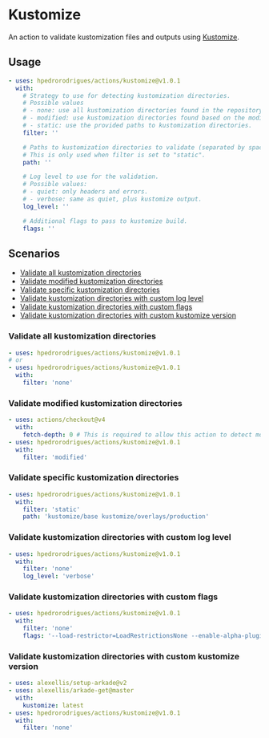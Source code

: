 # Kustomize

An action to validate kustomization files and outputs using [Kustomize].

## Usage

```yaml
- uses: hpedrorodrigues/actions/kustomize@v1.0.1
  with:
    # Strategy to use for detecting kustomization directories.
    # Possible values
    # - none: use all kustomization directories found in the repository.
    # - modified: use kustomization directories found based on the modified files.
    # - static: use the provided paths to kustomization directories.
    filter: ''

    # Paths to kustomization directories to validate (separated by space).
    # This is only used when filter is set to "static".
    path: ''

    # Log level to use for the validation.
    # Possible values:
    # - quiet: only headers and errors.
    # - verbose: same as quiet, plus kustomize output.
    log_level: ''

    # Additional flags to pass to kustomize build.
    flags: ''
```

## Scenarios

- [Validate all kustomization directories](#validate-all-kustomization-directories)
- [Validate modified kustomization directories](#validate-modified-kustomization-directories)
- [Validate specific kustomization directories](#validate-specific-kustomization-directories)
- [Validate kustomization directories with custom log level](#validate-kustomization-directories-with-custom-log-level)
- [Validate kustomization directories with custom flags](#validate-kustomization-directories-with-custom-flags)
- [Validate kustomization directories with custom kustomize version](#validate-kustomization-directories-with-custom-kustomize-version)

### Validate all kustomization directories

```yaml
- uses: hpedrorodrigues/actions/kustomize@v1.0.1
# or
- uses: hpedrorodrigues/actions/kustomize@v1.0.1
  with:
    filter: 'none'
```

### Validate modified kustomization directories

```yaml
- uses: actions/checkout@v4
  with:
    fetch-depth: 0 # This is required to allow this action to detect modified files.
- uses: hpedrorodrigues/actions/kustomize@v1.0.1
  with:
    filter: 'modified'
```

### Validate specific kustomization directories

```yaml
- uses: hpedrorodrigues/actions/kustomize@v1.0.1
  with:
    filter: 'static'
    path: 'kustomize/base kustomize/overlays/production'
```

### Validate kustomization directories with custom log level

```yaml
- uses: hpedrorodrigues/actions/kustomize@v1.0.1
  with:
    filter: 'none'
    log_level: 'verbose'
```

### Validate kustomization directories with custom flags

```yaml
- uses: hpedrorodrigues/actions/kustomize@v1.0.1
  with:
    filter: 'none'
    flags: '--load-restrictor=LoadRestrictionsNone --enable-alpha-plugins'
```

### Validate kustomization directories with custom kustomize version

```yaml
- uses: alexellis/setup-arkade@v2
- uses: alexellis/arkade-get@master
  with:
    kustomize: latest
- uses: hpedrorodrigues/actions/kustomize@v1.0.1
  with:
    filter: 'none'
```

[Kustomize]: https://kustomize.io

